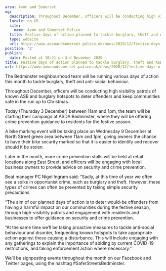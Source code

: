 ```yaml
area: Avon and Somerset
og:
  description: Throughout December, officers will be conducting high visibility patrols of known ASB and burglary hotspots to deter offenders and keep communities safe in the run up to Christmas.
  locale: en_GB
  site:
    name: Avon and Somerset Police
  title: Festive days of action planned to tackle burglary, theft and ASB in Bedminster | Avon and Somerset Police
  type: website
  url: https://www.avonandsomerset.police.uk/news/2020/12/festive-days-of-action-planned-to-tackle-burglary-theft-and-asb-in-bedminster/
position: '2'
publish:
  date: Posted at 10:41 on 3rd December 2020
title: Festive days of action planned to tackle burglary, theft and ASB in Bedminster | Avon and Somerset Police
url: https://www.avonandsomerset.police.uk/news/2020/12/festive-days-of-action-planned-to-tackle-burglary-theft-and-asb-in-bedminster/
```

The Bedminster neighbourhood team will be running various days of action this month to tackle burglary, theft and anti-social behaviour.

Throughout December, officers will be conducting high visibility patrols of known ASB and burglary hotspots to deter offenders and keep communities safe in the run up to Christmas.

Today (Thursday 3 December) between 11am and 1pm, the team will be starting their campaign at ASDA Bedminster, where they will be offering crime prevention guidance to residents for the festive season.

A bike marking event will be taking place on Wednesday 9 December at North Street green area between 11am and 1pm, giving owners the chance to have their bike security marked so that it is easier to identify and recover should it be stolen.

Later in the month, more crime prevention stalls will be held at retail locations along East Street, and officers will be engaging with local business owners to provide advice on security and crime prevention.

Beat manager PC Nigel Ingram said: “Sadly, at this time of year we often see a spike in opportunist crime, such as burglary and theft. However, these types of crimes can often be prevented by taking simple security precautions.

“The aim of our planned days of action is to deter would-be offenders from having a harmful impact on our communities during the festive season, through high-visibility patrols and engagement with residents and businesses to offer guidance on security and crime prevention.

“At the same time we’ll be taking proactive measures to tackle anti-social behaviour and disorder, frequenting known hotspots to take appropriate action against those causing a disturbance. This will include engaging with any gatherings to explain the importance of abiding by current COVID-19 restrictions, and taking enforcement action where necessary.”

We’ll be signposting events throughout the month on our Facebook and Twitter pages, using the hashtag #SaferStreetsBedminster.
